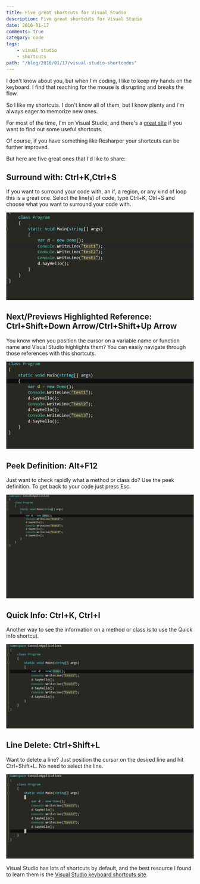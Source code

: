 ```yaml
---
title: Five great shortcuts for Visual Studio
description: Five great shortcuts for Visual Studio
date: 2016-01-17
comments: true
category: code
tags:
    - visual studio
    - shortcuts
path: "/blog/2016/01/17/visual-studio-shortcodes"
---
```


I don't know about you, but when I'm coding, I like to keep my hands on the keyboard. I find that reaching for the mouse is disrupting and breaks the flow.

So I like my shortcuts. I don't know all of them, but I know plenty and I'm always eager to memorize new ones.

For most of the time, I'm on Visual Studio, and there's a [great site](http://visualstudioshortcuts.com/2015/) if you want to find out some useful shortcuts.

Of course, if you have something like Resharper your shortcuts can be further improved.

But here are five great ones that I'd like to share:

## Surround with: Ctrl+K,Ctrl+S

If you want to surround your code with, an if, a region, or any kind of loop this is a great one. Select the line(s) of code, type Ctrl+K, Ctrl+S and choose what you want to surround your code with.

<img src="surround-with.gif" alt="Surround with" class="center-me" />

## Next/Previews Highlighted Reference: Ctrl+Shift+Down Arrow/Ctrl+Shift+Up Arrow

You know when you position the cursor on a variable name or function name and Visual Studio highlights them? You can easily navigate through those references with this shortcuts.

<img alt="Navigate reference" src="navigate-reference.gif" class="center-me" />

## Peek Definition: Alt+F12

Just want to check rapidly what a method or class do? Use the peek definition. To get back to your code just press Esc.

<img src="peek-definition.gif" alt="Peek definition" class="center-me" />

## Quick Info: Ctrl+K, Ctrl+I

Another way to see the information on a method or class is to use the Quick info shortcut.

<img src="quick-info.gif" alt="Quick info" class="center-me" />

## Line Delete: Ctrl+Shift+L

Want to delete a line? Just position the cursor on the desired line and hit Ctrl+Shift+L. No need to select the line.

<img src="delete-line.gif" alt="Delete line" class="center-me">

Visual Studio has lots of shortcuts by default, and the best resource I found to learn them is the [Visual Studio keyboard shortcuts site](http://visualstudioshortcuts.com/2015/).
